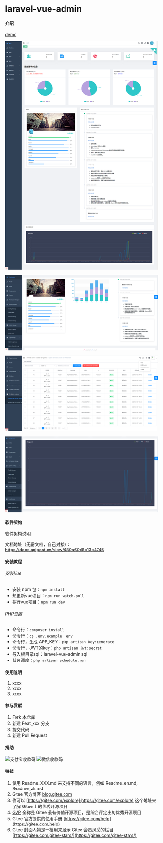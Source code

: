 # laravel-vue-admin

#### 介绍

[demo](http://laravel-vue-admin.cnpscy.com/admin)

![首页](public/demo/home.png)

![版本历史记录](public/demo/版本历史记录.png)

![西班牙语](public/demo/西班牙语.png)

![请求日志统计](public/demo/请求日志统计.png)

#### 软件架构
软件架构说明

文档地址（无需文档，自己对接）：https://docs.apipost.cn/view/680a60d8e13e4745

#### 安装教程

###### 安装Vue
* 安装 npm 包：`npm install`
* 热更新vue项目：`npm run watch-poll`
* 执行vue项目：`npm run dev`
    
###### PHP设置
* 命令行：`composer install`
* 命令行：`cp .env.example .env`
* 命令行，生成 APP_KEY：`php artisan key:generate`
* 命令行，JWT的key：`php artisan jwt:secret`
* 导入根目录sql：laravel-vue-admin.sql
* 任务调度：`php artisan schedule:run`

#### 使用说明

1.  xxxx
2.  xxxx
3.  xxxx

#### 参与贡献

1.  Fork 本仓库
2.  新建 Feat_xxx 分支
3.  提交代码
4.  新建 Pull Request

#### 捐助

![支付宝收款码](https://images.gitee.com/uploads/images/2020/1112/091130_811b3a6c_790553.jpeg "alipay-400.jpg")
![微信收款码](https://images.gitee.com/uploads/images/2020/1112/091305_2592a352_790553.jpeg "wechat-400-width(1).jpg")


#### 特技

1.  使用 Readme\_XXX.md 来支持不同的语言，例如 Readme\_en.md, Readme\_zh.md
2.  Gitee 官方博客 [blog.gitee.com](https://blog.gitee.com)
3.  你可以 [https://gitee.com/explore](https://gitee.com/explore) 这个地址来了解 Gitee 上的优秀开源项目
4.  [GVP](https://gitee.com/gvp) 全称是 Gitee 最有价值开源项目，是综合评定出的优秀开源项目
5.  Gitee 官方提供的使用手册 [https://gitee.com/help](https://gitee.com/help)
6.  Gitee 封面人物是一档用来展示 Gitee 会员风采的栏目 [https://gitee.com/gitee-stars/](https://gitee.com/gitee-stars/)
